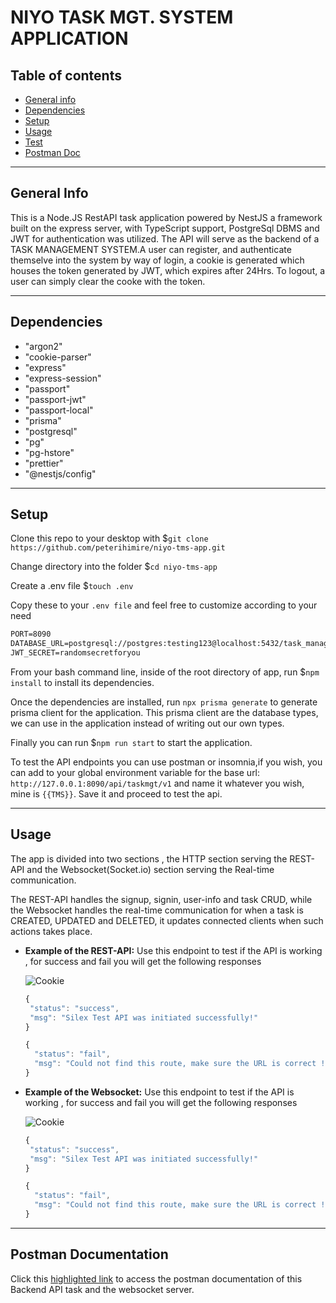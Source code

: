 # NIYO TASK MGT. SYSTEM APPLICATION

## Table of contents

- [General info](#general-info)
- [Dependencies](#dependencies)
- [Setup](#setup)
- [Usage](#usage)
- [Test](#test)
- [Postman Doc](#postman-documentation)

---

## General Info

This is a Node.JS RestAPI task application powered by NestJS a framework built on the express server, with TypeScript support, PostgreSql DBMS and JWT for authentication was utilized. The API will serve as the backend of a TASK MANAGEMENT SYSTEM.A user can register, and authenticate themselve into the system by way of login, a cookie is generated which houses the token generated by JWT, which expires after 24Hrs. To logout, a user can simply clear the cooke with the token.

---

## Dependencies

- "argon2"
- "cookie-parser"
- "express"
- "express-session"
- "passport"
- "passport-jwt"
- "passport-local"
- "prisma"
- "postgresql"
- "pg"
- "pg-hstore"
- "prettier"
- "@nestjs/config"

---

## Setup

Clone this repo to your desktop with $`git clone https://github.com/peterihimire/niyo-tms-app.git`

Change directory into the folder $`cd niyo-tms-app`

Create a .env file $`touch .env`

Copy these to your `.env file` and feel free to customize according to your need

```txt
PORT=8090
DATABASE_URL=postgresql://postgres:testing123@localhost:5432/task_manager?schema=public
JWT_SECRET=randomsecretforyou
```

From your bash command line, inside of the root directory of app, run $`npm install` to install its dependencies.

Once the dependencies are installed, run `npx prisma generate` to generate prisma client for the application. This prisma client are the database types, we can use in the application instead of writing out our own types.

Finally you can run $`npm run start` to start the application.

To test the API endpoints you can use postman or insomnia,if you wish, you can add to your global environment variable for the base url: `http://127.0.0.1:8090/api/taskmgt/v1` and name it whatever you wish, mine is `{{TMS}}`. Save it and proceed to test the api.

---

## Usage

The app is divided into two sections , the HTTP section serving the REST-API and the Websocket(Socket.io) section serving the Real-time communication.

The REST-API handles the signup, signin, user-info and task CRUD, while the Websocket handles the real-time communication for when a task is CREATED, UPDATED and DELETED, it updates connected clients when such actions takes place.

- **Example of the REST-API:** Use this endpoint to test if the API is working , for success and fail you will get the following responses

  ![Cookie](https://res.cloudinary.com/dymhdpka1/image/upload/v1694963431/Screenshot_2023-09-17_at_3.44.56_PM_sfqtao.png)

  ```js
  {
   "status": "success",
   "msg": "Silex Test API was initiated successfully!"
  }
  ```

  ```js
  {
    "status": "fail",
    "msg": "Could not find this route, make sure the URL is correct !"
  }
  ```

- **Example of the Websocket:** Use this endpoint to test if the API is working , for success and fail you will get the following responses

  ![Cookie](https://res.cloudinary.com/dymhdpka1/image/upload/v1694963431/Screenshot_2023-09-17_at_3.44.56_PM_sfqtao.png)

  ```js
  {
   "status": "success",
   "msg": "Silex Test API was initiated successfully!"
  }
  ```

  ```js
  {
    "status": "fail",
    "msg": "Could not find this route, make sure the URL is correct !"
  }
  ```

---

## Postman Documentation

Click this [highlighted link](https://documenter.getpostman.com/view/12340633/2s9YC7SrQw) to access the postman documentation of this Backend API task and the websocket server.
